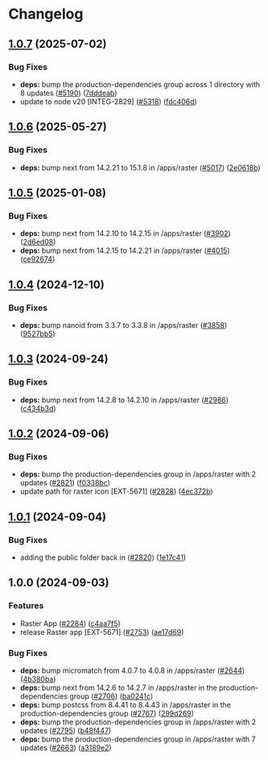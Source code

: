# Changelog

## [1.0.7](https://github.com/contentful/marketplace-partner-apps/compare/raster-v1.0.6...raster-v1.0.7) (2025-07-02)


### Bug Fixes

* **deps:** bump the production-dependencies group across 1 directory with 8 updates ([#5190](https://github.com/contentful/marketplace-partner-apps/issues/5190)) ([7dddeab](https://github.com/contentful/marketplace-partner-apps/commit/7dddeab0d4e296c28f95e9ec97d254382ba4a996))
* update to node v20 [INTEG-2829] ([#5318](https://github.com/contentful/marketplace-partner-apps/issues/5318)) ([fdc406d](https://github.com/contentful/marketplace-partner-apps/commit/fdc406d9328bc6279abb658dcf5a1bf28795a449))

## [1.0.6](https://github.com/contentful/marketplace-partner-apps/compare/raster-v1.0.5...raster-v1.0.6) (2025-05-27)


### Bug Fixes

* **deps:** bump next from 14.2.21 to 15.1.8 in /apps/raster ([#5017](https://github.com/contentful/marketplace-partner-apps/issues/5017)) ([2e0618b](https://github.com/contentful/marketplace-partner-apps/commit/2e0618bda738cc1edee590b688a3852f16114f6e))

## [1.0.5](https://github.com/contentful/marketplace-partner-apps/compare/raster-v1.0.4...raster-v1.0.5) (2025-01-08)


### Bug Fixes

* **deps:** bump next from 14.2.10 to 14.2.15 in /apps/raster ([#3902](https://github.com/contentful/marketplace-partner-apps/issues/3902)) ([2d6ed08](https://github.com/contentful/marketplace-partner-apps/commit/2d6ed08f0c7231860e01abcd2d4cd9d75c738348))
* **deps:** bump next from 14.2.15 to 14.2.21 in /apps/raster ([#4015](https://github.com/contentful/marketplace-partner-apps/issues/4015)) ([ce92674](https://github.com/contentful/marketplace-partner-apps/commit/ce92674a509e2696d8b6289b73ac43cf3e26dc94))

## [1.0.4](https://github.com/contentful/marketplace-partner-apps/compare/raster-v1.0.3...raster-v1.0.4) (2024-12-10)


### Bug Fixes

* **deps:** bump nanoid from 3.3.7 to 3.3.8 in /apps/raster ([#3858](https://github.com/contentful/marketplace-partner-apps/issues/3858)) ([9527bb5](https://github.com/contentful/marketplace-partner-apps/commit/9527bb5812fa86319eb9b6cf586270dbf9e75db4))

## [1.0.3](https://github.com/contentful/marketplace-partner-apps/compare/raster-v1.0.2...raster-v1.0.3) (2024-09-24)


### Bug Fixes

* **deps:** bump next from 14.2.8 to 14.2.10 in /apps/raster ([#2986](https://github.com/contentful/marketplace-partner-apps/issues/2986)) ([c434b3d](https://github.com/contentful/marketplace-partner-apps/commit/c434b3d04c638f7d7cb486503d244dd450477916))

## [1.0.2](https://github.com/contentful/marketplace-partner-apps/compare/raster-v1.0.1...raster-v1.0.2) (2024-09-06)


### Bug Fixes

* **deps:** bump the production-dependencies group in /apps/raster with 2 updates ([#2821](https://github.com/contentful/marketplace-partner-apps/issues/2821)) ([f0338bc](https://github.com/contentful/marketplace-partner-apps/commit/f0338bcea64ce3bfb0fe32d153777b84343a385e))
* update path for raster icon [EXT-5671] ([#2828](https://github.com/contentful/marketplace-partner-apps/issues/2828)) ([4ec372b](https://github.com/contentful/marketplace-partner-apps/commit/4ec372b0d9eca4f030ee52213d88cec224144571))

## [1.0.1](https://github.com/contentful/marketplace-partner-apps/compare/raster-v1.0.0...raster-v1.0.1) (2024-09-04)


### Bug Fixes

* adding the public folder back in ([#2820](https://github.com/contentful/marketplace-partner-apps/issues/2820)) ([1e17c41](https://github.com/contentful/marketplace-partner-apps/commit/1e17c4105ecb1be56e3de9194d522a3192cb536e))

## 1.0.0 (2024-09-03)


### Features

* Raster App ([#2284](https://github.com/contentful/marketplace-partner-apps/issues/2284)) ([c4aa7f5](https://github.com/contentful/marketplace-partner-apps/commit/c4aa7f565341fed7946aa815ed80af52845ff582))
* release Raster app [EXT-5671] ([#2753](https://github.com/contentful/marketplace-partner-apps/issues/2753)) ([ae17d69](https://github.com/contentful/marketplace-partner-apps/commit/ae17d6903d2f49f6ca0db13e114d402b23295954))


### Bug Fixes

* **deps:** bump micromatch from 4.0.7 to 4.0.8 in /apps/raster ([#2644](https://github.com/contentful/marketplace-partner-apps/issues/2644)) ([4b380ba](https://github.com/contentful/marketplace-partner-apps/commit/4b380baf684a20b61536cc9e4167c0ac0bbefdd3))
* **deps:** bump next from 14.2.6 to 14.2.7 in /apps/raster in the production-dependencies group ([#2706](https://github.com/contentful/marketplace-partner-apps/issues/2706)) ([ba0241c](https://github.com/contentful/marketplace-partner-apps/commit/ba0241c9a6ed8ddb0c4263276e4f272d947365ea))
* **deps:** bump postcss from 8.4.41 to 8.4.43 in /apps/raster in the production-dependencies group ([#2767](https://github.com/contentful/marketplace-partner-apps/issues/2767)) ([299d269](https://github.com/contentful/marketplace-partner-apps/commit/299d269e420bfbeb37a6f1bc1ac1922cb798cef9))
* **deps:** bump the production-dependencies group in /apps/raster with 2 updates ([#2795](https://github.com/contentful/marketplace-partner-apps/issues/2795)) ([b48f447](https://github.com/contentful/marketplace-partner-apps/commit/b48f4474a29e3c76906eaef78eafe9d95dcc8e64))
* **deps:** bump the production-dependencies group in /apps/raster with 7 updates ([#2663](https://github.com/contentful/marketplace-partner-apps/issues/2663)) ([a3189e2](https://github.com/contentful/marketplace-partner-apps/commit/a3189e22d5b1f27dfbad65871255c58ebd3e1285))
